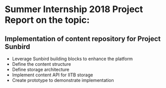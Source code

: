 # Summer Internship 2018 Project Report on the topic:

## Implementation of content repository for Project Sunbird

* Leverage Sunbird building blocks to enhance the platform
* Define the content structure
* Define storage architecture
* Implement content API for IITB storage
* Create prototype to demonstrate implementation
